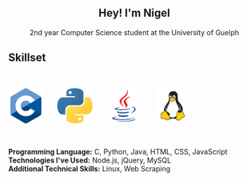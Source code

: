 <h2 align="center">Hey! I'm Nigel</h2>
<p align="center">2nd year Computer Science student at the University of Guelph<p>
  
 ## Skillset

</br>
<p><img width="70" alt="C" src="https://raw.githubusercontent.com/ngeldvis/ngeldvis/main/rsc/imgs/c.png">&emsp;&emsp;<img width="70" alt="Python" src="https://raw.githubusercontent.com/ngeldvis/ngeldvis/main/rsc/imgs/python.png">&emsp;&emsp;<img width="70" alt="Java" src="https://raw.githubusercontent.com/ngeldvis/ngeldvis/main/rsc/imgs/java.png">&emsp;&emsp;<img width="70" alt="Linux" src="https://raw.githubusercontent.com/ngeldvis/ngeldvis/main/rsc/imgs/linux.png"> </p>
</br>

**Programming Language:** C, Python, Java, HTML, CSS, JavaScript </br>
**Technologies I've Used:** Node.js, jQuery, MySQL </br>
**Additional Technical Skills:** Linux, Web Scraping
